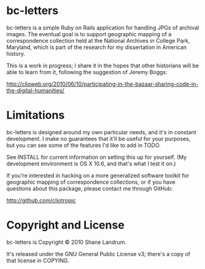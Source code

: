 bc-letters
==========

bc-letters is a simple Ruby on Rails application for handling JPGs of archival images. The eventual goal is to support geographic mapping of a correspondence collection
held at the National Archives in College Park, Maryland, which is part of the 
research for my dissertation in American history.

This is a work in progress; I share it in the hopes that other historians will be able to learn from it, following the suggestion of Jeremy Boggs:

http://clioweb.org/2010/06/10/participating-in-the-bazaar-sharing-code-in-the-digital-humanities/

Limitations
===========

bc-letters is designed around my own particular needs, and it's in constant development. I make no guarantees that it'll be useful for your purposes, but 
you can see some of the features I'd like to add in TODO. 

See INSTALL for current information on setting this up for yourself.
(My development environment is OS X 10.6, and that's what I test it on.)

If you're interested in hacking on a more generalized software toolkit for geographic mapping of correspondence collections, or if you have questions about this
package, please contact me through GitHub:
  
  http://github.com/cliotropic

Copyright and License
=====================

bc-letters is Copyright © 2010 Shane Landrum. 

It's released under the GNU General Public License v3; there's a copy of that 
license in COPYING. 



